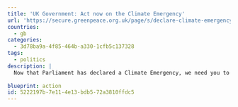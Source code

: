```yaml
---
title: 'UK Government: Act now on the Climate Emergency'
url: 'https://secure.greenpeace.org.uk/page/s/declare-climate-emergency'
countries:
  - gb
categories:
  - 3d78ba9a-4f85-464b-a330-1cfb5c137328
tags:
  - politics
description: |
  Now that Parliament has declared a Climate Emergency, we need you to act like it. For starters, that means banning all new oil and gas production in the UK, including fracking, tripling renewable energy by 2030, planting 700 million trees, introducing a Frequent Flyer Tax, ending the sale of all new petrol and diesel cars by 2030, and more.
  
blueprint: action
id: 5222197b-7e11-4e13-bdb5-72a3810ffdc5
---
```

